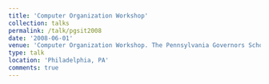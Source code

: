 ```yaml
---
title: 'Computer Organization Workshop'
collection: talks
permalink: /talk/pgsit2008
date: '2008-06-01'
venue: 'Computer Organization Workshop. The Pennsylvania Governors Schools of Excellence: Information, Society and Technology.'
type: talk
location: 'Philadelphia, PA'
comments: true
---
```


